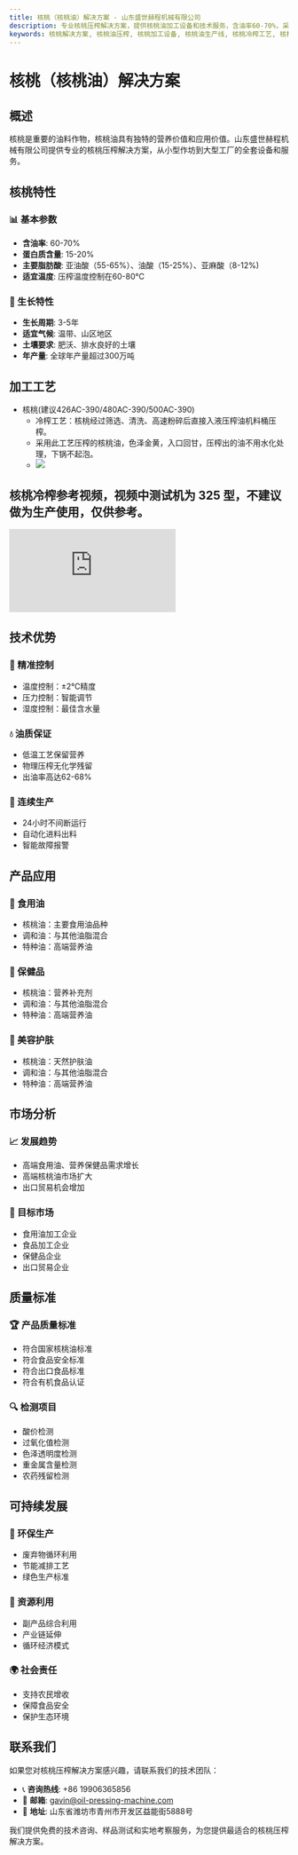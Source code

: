 ```yaml
---
title: 核桃（核桃油）解决方案 - 山东盛世赫程机械有限公司
description: 专业核桃压榨解决方案，提供核桃油加工设备和技术服务，含油率60-70%，采用冷榨工艺保留营养，满足高端食用油和营养保健品需求。
keywords: 核桃解决方案, 核桃油压榨, 核桃加工设备, 核桃油生产线, 核桃冷榨工艺, 核桃压榨机, 核桃油提取, 核桃油料加工, 核桃油压榨设备, 核桃油生产设备, 高端食用油
---
```


# 核桃（核桃油）解决方案

## 概述

核桃是重要的油料作物，核桃油具有独特的营养价值和应用价值。山东盛世赫程机械有限公司提供专业的核桃压榨解决方案，从小型作坊到大型工厂的全套设备和服务。

## 核桃特性

### 📊 基本参数
- **含油率**: 60-70%
- **蛋白质含量**: 15-20%
- **主要脂肪酸**: 亚油酸（55-65%）、油酸（15-25%）、亚麻酸（8-12%)
- **适宜温度**: 压榨温度控制在60-80℃

### 🌱 生长特性
- **生长周期**: 3-5年
- **适宜气候**: 温带、山区地区
- **土壤要求**: 肥沃、排水良好的土壤
- **年产量**: 全球年产量超过300万吨

## 加工工艺

+ 核桃(建议426AC-390/480AC-390/500AC-390)
     + 冷榨工艺：核桃经过筛选、清洗、高速粉碎后直接入液压榨油机料桶压榨。
     + 采用此工艺压榨的核桃油，色泽金黄，入口回甘，压榨出的油不用水化处理，下锅不起泡。
     + ![](/images/核桃冷榨工艺.png)
## 核桃冷榨参考视频，视频中测试机为 325 型，不建议做为生产使用，仅供参考。
<div class="video-container">
  <iframe src="https://www.youtube.com/embed/2Y0HsdtzfWg" frameborder="0" allow="accelerometer; autoplay; clipboard-write; encrypted-media; gyroscope; picture-in-picture" allowfullscreen></iframe>
</div>

## 技术优势

### 🎯 精准控制
- 温度控制：±2℃精度
- 压力控制：智能调节
- 湿度控制：最佳含水量

### 💧 油质保证
- 低温工艺保留营养
- 物理压榨无化学残留
- 出油率高达62-68%

### 🔄 连续生产
- 24小时不间断运行
- 自动化进料出料
- 智能故障报警

## 产品应用

### 🍳 食用油
- 核桃油：主要食用油品种
- 调和油：与其他油脂混合
- 特种油：高端营养油

### 💊 保健品
- 核桃油：营养补充剂
- 调和油：与其他油脂混合
- 特种油：高端营养油

### 💄 美容护肤
- 核桃油：天然护肤油
- 调和油：与其他油脂混合
- 特种油：高端营养油

## 市场分析

### 📈 发展趋势
- 高端食用油、营养保健品需求增长
- 高端核桃油市场扩大
- 出口贸易机会增加

### 🎯 目标市场
- 食用油加工企业
- 食品加工企业
- 保健品企业
- 出口贸易企业


## 质量标准

### 🏆 产品质量标准
- 符合国家核桃油标准
- 符合食品安全标准
- 符合出口食品标准
- 符合有机食品认证

### 🔍 检测项目
- 酸价检测
- 过氧化值检测
- 色泽透明度检测
- 重金属含量检测
- 农药残留检测

## 可持续发展

### 🌱 环保生产
- 废弃物循环利用
- 节能减排工艺
- 绿色生产标准

### 🔄 资源利用
- 副产品综合利用
- 产业链延伸
- 循环经济模式

### 🌍 社会责任
- 支持农民增收
- 保障食品安全
- 保护生态环境

## 联系我们

如果您对核桃压榨解决方案感兴趣，请联系我们的技术团队：

- 📞 **咨询热线**: +86 19906365856
- 📧 **邮箱**: gavin@oil-pressing-machine.com
- 📍 **地址**: 山东省潍坊市青州市开发区益能街5888号

我们提供免费的技术咨询、样品测试和实地考察服务，为您提供最适合的核桃压榨解决方案。